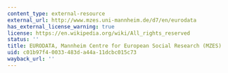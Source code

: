 ```yaml
---
content_type: external-resource
external_url: http://www.mzes.uni-mannheim.de/d7/en/eurodata
has_external_license_warning: true
license: https://en.wikipedia.org/wiki/All_rights_reserved
status: ''
title: EURODATA, Mannheim Centre for European Social Research (MZES)
uid: c01b97f4-0033-483d-a44a-11dcbc015c73
wayback_url: ''
---
```

